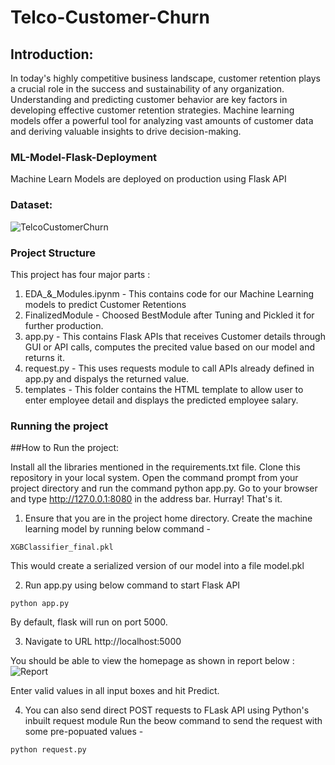 # Telco-Customer-Churn


## Introduction:


In today's highly competitive business landscape, customer retention plays a crucial role in the success and sustainability of any organization. Understanding and predicting customer behavior are key factors in developing effective customer retention strategies. Machine learning models offer a powerful tool for analyzing vast amounts of customer data and deriving valuable insights to drive decision-making.

### ML-Model-Flask-Deployment
Machine Learn Models are deployed on production using Flask API


### Dataset: 
![TelcoCustomerChurn](https://www.kaggle.com/datasets/blastchar/telco-customer-churn)

### Project Structure
This project has four major parts :
1. EDA_&_Modules.ipynm - This contains code for our Machine Learning models to predict Customer Retentions
2. FinalizedModule - Choosed BestModule after Tuning and Pickled it for further production.
3. app.py - This contains Flask APIs that receives Customer details through GUI or API calls, computes the precited value based on our model and returns it.
4. request.py - This uses requests module to call APIs already defined in app.py and dispalys the returned value.
5. templates - This folder contains the HTML template to allow user to enter employee detail and displays the predicted employee salary.


### Running the project

##How to Run the project:

Install all the libraries mentioned in the requirements.txt file.
Clone this repository in your local system.
Open the command prompt from your project directory and run the command python app.py.
Go to your browser and type http://127.0.0.1:8080 in the address bar.
Hurray! That's it.

1. Ensure that you are in the project home directory. Create the machine learning model by running below command -

```
XGBClassifier_final.pkl
```
This would create a serialized version of our model into a file model.pkl

2. Run app.py using below command to start Flask API
```
python app.py
```
By default, flask will run on port 5000.

3. Navigate to URL http://localhost:5000

You should be able to view the homepage as shown in report below :
![Report](https://docs.google.com/document/d/1z5hfzp3Y-IAYC1nVokkBiPrSBikiXI4Dt-IjChoPQsU/edit#)

Enter valid values in all input boxes and hit Predict.

4. You can also send direct POST requests to FLask API using Python's inbuilt request module
Run the beow command to send the request with some pre-popuated values -
```
python request.py
```
